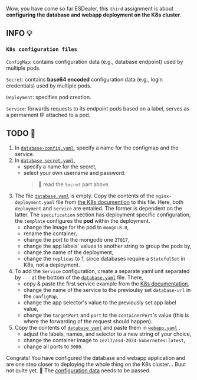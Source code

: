 Wow, you have come so far ESDealer, this `third` assignment is about **configuring the database and webapp deployment on the K8s cluster**.

## INFO 💡
### `K8s configuration files`
`ConfigMap`: contains configuration data (e.g., database endpoint) used by multiple pods.

`Secret`: contains **base64 encoded** configuration data (e.g., login credentials) used by multiple pods.

`Deployment`: specifies pod creation.

`Service`: forwards requests to its endpoint pods based on a label, serves as a permament IP attached to a pod.


## TODO 🎅
1. In [`database-config.yaml`](https://github.com/zezl7/esd-2024-kubernetes/blob/main/workshop/3_Create_Configurations/database-config.yaml), specify a name for the configmap and the service.
2. In [`database-secret.yaml`](https://github.com/zezl7/esd-2024-kubernetes/blob/main/workshop/3_Create_Configurations/database-secret.yaml), 
    - specify a name for the secret,
    - select your own username and password.
        > 🚧 read the `Secret` part above.
3. The file [`database.yaml`](https://github.com/zezl7/esd-2024-kubernetes/blob/main/workshop/3_Create_Configurations/database.yaml) is empty. Copy the contents of the `nginx-deployment.yaml` file from [the K8s documention](https://kubernetes.io/docs/concepts/workloads/controllers/deployment/) to this file. Here, both `deployment` and `service` are entailed. The former is dependent on the latter. The `specification` section has deployment specific configuration, the `template` configures the **pod** within the deployment.
    - change the image for the pod to `mongo:8.0`,
    - rename the container,
    - change the port to the mongodb one `27017`,
    - change the app labels' values to another string to group the pods by,
    - change the name of the deployment,
    - change the `replicas` to 1, since databases require a `StatefulSet` in K8s, not a deployment.
4. To add the `Service` configuration, create a separate yaml unit separated by `---` at the bottom of the [`database.yaml`](https://github.com/zezl7/esd-2024-kubernetes/blob/main/workshop/3_Create_Configurations/database.yaml) file. There,
    - copy & paste the first service example from the [K8s documentation](https://kubernetes.io/docs/concepts/services-networking/service/),
    - change the name of the service to the previoulsy set `database-url` in the `configMap`,
    - change the app selector's value to the previously set app label value,
    - change the `targetPort` and `port` to the `containerPort`'s value (this is where the forwarding of the request should happen).
5. Copy the contents of [`database.yaml`](https://github.com/zezl7/esd-2024-kubernetes/blob/main/workshop/3_Create_Configurations/database.yaml) and paste them in [`webapp.yaml`](https://github.com/zezl7/esd-2024-kubernetes/blob/main/workshop/3_Create_Configurations/webapp.yaml) .
    - adjust the labels, names, and selector to a new string of your choice,
    - change the container image to `zezl7/esd-2024-kubernetes:latest`,
    - change all ports to `3000`.

Congrats! You have configured the database and webapp application and are one step closer to deploying the whole thing on the K8s cluster... Buut not quite yet. 💆 The [configuration data](https://github.com/zezl7/esd-2024-kubernetes/tree/main/workshop/4_Pass_Secret_Data) needs to be passed.

